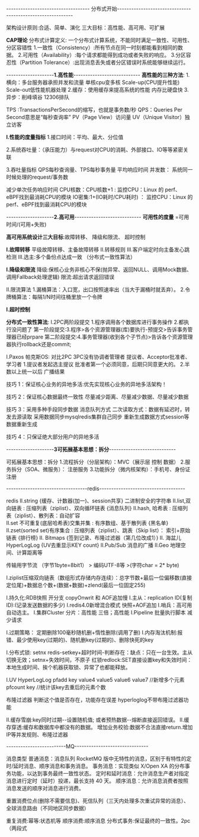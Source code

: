  
-----------------------------------   分布式开始-----------------------------------------------------------

架构设计原则:合适、简单、演化
三大目标：高性能、高可用、可扩展

**CAP理论**
分布式计算定义: 一个分布式计算系统，不能同时满足一致性、可用性、分区容错性
1.一致性（Consistency）:所有节点在同一时刻都能看到相同的数据。
2.可用性（Availability）:每个请求都能得到成功或者失败的响应。
3.分区容忍性（Partition Tolerance）:出现消息丢失或者分区错误时系统能够继续运行。




--------------------**1.高性能**----------------------------
**高性能的三种方法**:
1.横向：多台服务器承担并发和流量 单核cpu变多核 Scale-up(CPU提升性能) Scale-out低性能机器处理
2.缓存：使用缓存来提高系统的性能 内存比硬盘快
3.异步：削峰填谷 12306排队

TPS :TransactionsPerSecond的缩写，也就是事务数/秒
QPS：Queries Per Second意思是“每秒查询率”
PV（Page View）访问量
UV（Unique Visitor）独立访客


**I.性能的度量指标**
1.接口时间：平均、最大、分位值

2.系统吞吐量：（承压能力）与request对CPU的消耗、外部接口、IO等等紧密关联

3.吞吐量指标
QPS每秒查询量、TPS每秒事务量
平均响应时间
并发数： 系统同一时候处理的request/事务数





减少单次任务响应时间
CPU核数：CPU核数+1   : 监控CPU：Linux 的 perf、eBPF找到最消耗CPU的模块 
IO密集:1+(IO耗时/CPU耗时) ：  监控CPU：Linux 的 perf、eBPF找到最消耗CPU的模块 






--------------------**2.高可用**----------------------------
**可用性的度量**
=可用时间/(可用+失败)


**高可用系统设计三大目标**:故障转移、 降级和限流、 超时控制

**I.故障转移**
平级故障转移、主备故障转移
II.转移规则
III.客户端定时向主备发心跳检测
III.选主:多个备份点达成一致 （分布式一致性算法）


**I.降级和限流**
降级:保核心业务非核心不保(抛异常、返回NULL、调用Mock数据、调用Fallback处理逻辑)
限流:超出请求返回错误

II.限流算法
1.漏桶算法：入口宽，出口按照速率出（当大于漏桶时就丢弃）。
2.令牌桶算法：每隔1/N时间往桶里放一个令牌

**I.超时控制**



**分布式一致性算法**:
I.2PC两阶段提交
1.程序调用各个数据库进行事务操作 2.都执行没问题了
第一阶段提交:3.程序>各个资源管理器(库)要执行-预提交>告诉事务管理器已经prpare
第二阶段提交:4.事务管理器(收到各个子节点)>告诉各个资源管理器执行rollback还是commit;


I.Paxos 帕克斯OS: 对比2PC 3PC没有协调者管理者
提议者、Acceptor批准者、学习者
1.提议者发起选主提议 批准者第一个必须同意，后期只同意更大的。
2.半数以上统一以后 广播结果



技巧 1：保证核心业务的异地多活:优先实现核心业务的异地多活架构！

技巧 2：保证核心数据最终一致性
尽量减少距离、尽量减少数据、尽量减少数据

技巧 3：采用多种手段同步数据
消息队列方式
二次读取方式：数据有延迟时，转发去源读取
采用数据同步mysqlredis集群自己同步
重新生成数据方式session等数据重新生成

技巧 4：只保证绝大部分用户的异地多活



--------------------**3可拓展基本思想：拆分**----------------------------

可拓展基本思想：拆分
1.流程拆分（分层架构）：MVC（展示层 控制 数据）
2.服务拆分（SOA、微服务）： 注册服务
3.功能拆分（微内核架构）：手机号、身份证注册




----------------------------------redis------------------------------------

redis
II.string   {缓存、计数器(加一)、session共享} 二进制安全的字符串
II.list,双向链表 : 压缩列表（ziplist）、双向循环链表  {消息队列}
II.hash, 哈希表 : 压缩列表（ziplist）、散列表：自动扩容  
II.set 不可重复(底层哈希表)交集并集 : 有序数组、基于散列表 {黑名单}
II.zset(sorted set)有序集合 : 压缩列表（ziplist）、跳表（Skip list）： 索引+原始链表  {排行榜}
II. Bitmaps  {签到记录、布隆过滤器（第几位改成1）}
II. 海盆儿HyperLogLog  {UV去重显示KEY count}
II.Pub/Sub   消息的广播
II.Geo 地理空间、计算距离等

传输用字节流       （字节1byte=8bit1） > 编码UTF-8等 >(字符char = 2* byte) 


I.ziplist压缩双向链表（数组形式存储内存连续）：总字节数+最后一位偏移数(直接定位尾)+数据总个数+(数据+数据)+zlend(最后一位固定255)

I.持久化:RDB快照 开分支 copyOnwrit 和  AOF追加慢
I.主从：replication ID(复制ID):(记录发送数据的多少)
I.redis4.0新增混合模式 快照+AOF追加
I.哨兵：高可用自动选主。
I.集群Cluster 分片：高性能 三倍；高性能
I.Pipeline 批量执行脚本 减少请求

I.过期策略：  定期删除100毫秒随机删+惰性删除(调用了删)
I.内存淘汰机制:报错、最少使用key(过期的)、随机删key(过期的)、删除快死的key



I.分布式锁:
setnx  redis-setkey+超时时间-判断存在：缺点：只在一台生效。主从切换无效；setnx+失效时间，不原子
红锁redlock:SET直接设置key和失效时间： 本地生成时间、挨个机器获取锁、异常了也都能释放。

I.UV HyperLogLog
pfadd key value4 value5 value6 value7  //新增多个元素
pfcount key //统计该key去重后的元素个数

布隆过滤器 判断这个值是否存在，功能存在误差 hyperloglog不带布隆过滤器功能


II.缓存雪崩:key同时过期--设置随机值; 或者预热数据--熔断直接返回错误。
II.缓存穿透:缓存和数据库中都没有的数据。 
增加业务校验:数据不合法直接return.增加IP等并发规则、布隆过滤器










-------------------------MQ-------------------------------

 消息类型
普通消息：消息队列 RocketMQ 版中无特性的消息，区别于有特性的定时/延时消息、顺序消息和事务消息。
事务消息：实现类似 X/Open XA 的分布事务功能，以达到事务最终一致性状态。
定时和延时消息：允许消息生产者对指定消息进行定时（延时）投递，最长支持 40 天。
顺序消息：允许消息消费者按照消息发送的顺序对消息进行消费。
 
重置消费位点(删除不需要信息)、死信队列（三天内处理多次重试异常的消息）、全球消息路由（不同地区同步数据）
 

重复消费:幂等:状态机等
顺序消费:顺序消息
分布式事务:保证最终的一致性。2pc（两段式


